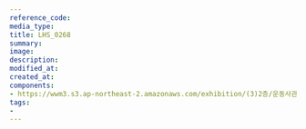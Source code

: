```yaml
---
reference_code:
media_type:
title: LHS_0268
summary:
image:
description:
modified_at:
created_at:
components:
- https://wwm3.s3.ap-northeast-2.amazonaws.com/exhibition/(3)2층/운동사관/LHS_0268.jpg
tags:
-
---
```

